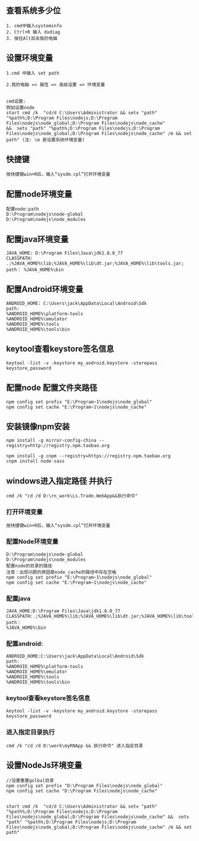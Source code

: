 ## 查看系统多少位
```
1. cmd中输入systeminfo
2. Ctrl+R 输入 dxdiag
3. 按住Alt双击我的电脑

```

## 设置环境变量
```
1.cmd 中输入 set path

2.我的电脑 => 属性 => 高级设置 => 环境变量


cmd设置:
例如设置node
start cmd /k  "cd/d C:\Users\Administrator && setx "path" "%path%;D:\Program Files\nodejs;D:\Program Files\nodejs\node_global;D:\Program Files\nodejs\node_cache" 
&&  setx "path" "%path%;D:\Program Files\nodejs;D:\Program Files\nodejs\node_global;D:\Program Files\nodejs\node_cache" /m && set path" (注: \m 是设置系统环境变量)
```

## 快捷键
	按快捷键win+R后，输入“sysdm.cpl”打开环境变量

## 配置node环境变量
	配置node:path
	D:\Program\nodejs\node-global
	D:\Program\nodejs\node_modules
## 配置java环境变量
	JAVA_HOME: D:\Program Files\Java\jdk1.8.0_77
	CLASSPATH: .;%JAVA_HOME%\lib;%JAVA_HOME%\lib\dt.jar;%JAVA_HOME%\lib\tools.jar;
	path： %JAVA_HOME%\bin

## 配置Android环境变量
	ANDROID_HOME: C:\Users\jack\AppData\Local\Android\Sdk
	path:
	%ANDROID_HOME%\platform-tools
	%ANDROID_HOME%\emulator
	%ANDROID_HOME%\tools
	%ANDROID_HOME%\tools\bin
## keytool查看keystore签名信息
	keytool -list -v -keystore my_android.keystore -storepass keystore_password

## 配置node 配置文件夹路径
	npm config set prefix "E:\Program~1\nodejs\node_global"
	npm config set cache "E:\Program~1\nodejs\node_cache"
## 安装镜像npm安装
	npm install -g mirror-config-china --registry=http://registry.npm.taobao.org
	
	npm install -g cnpm --registry=https://registry.npm.taobao.org
	cnpm install node-sass
	
## windows进入指定路径 并执行
	cmd /k "cd /d D:\rn_work\Ls.Trade.WebApp&&执行命令"
	

### 打开环境变量
	按快捷键win+R后，输入“sysdm.cpl”打开环境变量

### 配置Node环境变量
	D:\Program\nodejs\node-global
	D:\Program\nodejs\node_modules
	配置node的目录的路径
	注意：出现问题的原因是node_cache的路径中存在空格
	npm config set prefix "E:\Program~1\nodejs\node_global"
	npm config set cache "E:\Program~1\nodejs\node_cache"

### 配置java
	JAVA_HOME:D:\Program Files\Java\jdk1.8.0_77
	CLASSPATH:.;%JAVA_HOME%\lib;%JAVA_HOME%\lib\dt.jar;%JAVA_HOME%\lib\tools.jar;
	path：
	%JAVA_HOME%\bin

### 配置android:
	ANDROID_HOME:C:\Users\jack\AppData\Local\Android\Sdk
	path:
	%ANDROID_HOME%\platform-tools
	%ANDROID_HOME%\emulator
	%ANDROID_HOME%\tools
	%ANDROID_HOME%\tools\bin

### keytool查看keystore签名信息
	keytool -list -v -keystore my_android.keystore -storepass keystore_password


### 进入指定目录执行
	cmd /k "cd /d D:\work\myRNApp && 执行命令" 进入指定目录

## 设置NodeJs环境变量
```
//设置重置golbal目录
npm config set prefix "D:\Program Files\nodejs\node_global"
npm config set cache "D:\Program Files\nodejs\node_cache"


start cmd /k  "cd/d C:\Users\Administrator && setx "path" "%path%;D:\Program Files\nodejs;D:\Program Files\nodejs\node_global;D:\Program Files\nodejs\node_cache" &&  setx "path" "%path%;D:\Program Files\nodejs;D:\Program Files\nodejs\node_global;D:\Program Files\nodejs\node_cache" /m && set path"
```

